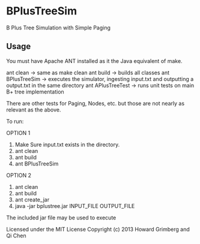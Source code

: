 BPlusTreeSim
============

B Plus Tree Simulation with Simple Paging



Usage
---------------

You must have Apache ANT installed as it the Java equivalent of make.


ant clean -> same as make clean
ant build -> builds all classes
ant BPlusTreeSim -> executes the simulator, ingesting input.txt and outputting a output.txt in the same directory
ant APlusTreeTest -> runs unit tests on main B+ tree implementation

There are other tests for Paging, Nodes, etc. but those are not nearly as relevant as the above.

To run:

OPTION 1
1. Make Sure input.txt exists in the directory.
2. ant clean
3. ant build
4. ant BPlusTreeSim

OPTION 2
1. ant clean
2. ant build
3. ant create_jar
4. java -jar bplustree.jar INPUT_FILE OUTPUT_FILE

The included jar file may be used to execute 

Licensed under the MIT License
Copyright (c) 2013 Howard Grimberg and Qi Chen
